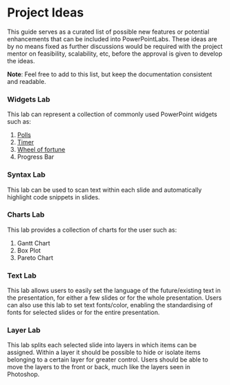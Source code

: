 # Project Ideas

This guide serves as a curated list of possible new features or potential enhancements that can be included into PowerPointLabs. These ideas are by no means fixed as further discussions would be required with the project mentor on feasibility, scalability, etc, before the approval is given to develop the ideas.

**Note**: Feel free to add to this list, but keep the documentation consistent and readable.

### Widgets Lab
This lab can represent a collection of commonly used PowerPoint widgets such as:
1. [Polls](https://www.google.com/url?q=http%3A%2F%2Fwww.participoll.com%2F)
1. [Timer](https://www.google.com/url?q=http%3A%2F%2Fyoupresent.biz%2Ffree-stuff%2Ffree-powerpoint-stopwatch%2F)
1. [Wheel of fortune](http://www.giftedguru.com/wheel-of-choice-free-download/)
1. Progress Bar

### Syntax Lab
This lab can be used to scan text within each slide and automatically highlight code snippets in slides.

### Charts Lab
This lab provides a collection of charts for the user such as:
1. Gantt Chart
1. Box Plot
1. Pareto Chart

### Text Lab
This lab allows users to easily set the language of the future/existing text in the presentation, for either a few slides or for the whole presentation. Users can also use this lab to set text fonts/color, enabling the standardising of fonts for selected slides or for the entire presentation.

### Layer Lab
This lab splits each selected slide into layers in which items can be assigned. Within a layer it should be possible to hide or isolate items belonging to a certain layer for greater control. Users should be able to move the layers to the front or back, much like the layers seen in Photoshop.
